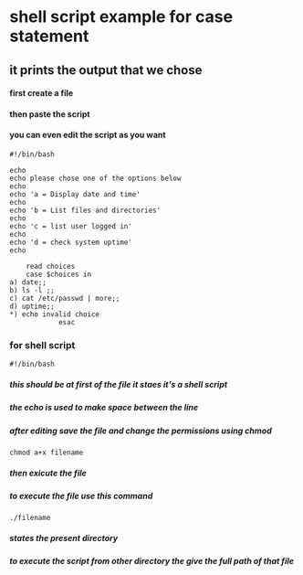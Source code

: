 # shell script example for case statement 

## it prints the output that we chose 
#### first create a file 
#### then paste the script
#### you can even edit the script as you want 
```
#!/bin/bash

echo 
echo please chose one of the options below
echo
echo 'a = Display date and time'
echo
echo 'b = List files and directories'
echo 
echo 'c = list user logged in'
echo 
echo 'd = check system uptime'
echo 

	read choices
  	case $choices in 
a) date;;
b) ls -l ;;
c) cat /etc/passwd | more;;
d) uptime;;
*) echo invalid choice
        	esac	 
```
### for shell script 
```
#!/bin/bash
``` 
##### this should be at first of the file it staes it's a shell script 
##### the echo is used to make space between the line
##### after editing save the file and change the permissions using chmod 
```
chmod a+x filename
```
##### then exicute the file 
##### to execute the file use this command
```
./filename
```
##### states the present directory 
##### to execute the script from other directory the give the full path of that file 
